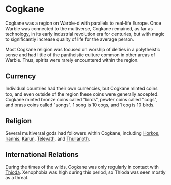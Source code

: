 # Cogkane

<meta property="og:description" content="Cogkane was a region on Warble-d with parallels to real-life Europe.">

Cogkane was a region on Warble-d with parallels to real-life Europe. Once Warble was connected to the multiverse, Cogkane remained, as far as technology, in its early industrial revolution era for centuries, but with magic to significantly increase quality of life for the average person.

Most Cogkane religion was focused on worship of deities in a polytheistic sense and had little of the pantheistic culture common in other areas of Warble. Thus, spirits were rarely encountered within the region.

## Currency

Individual countries had their own currencies, but Cogkane minted coins too, and even outside of the region these coins were generally accepted. Cogkane minted bronze coins called "birds", pewter coins called "cogs", and brass coins called "songs". 1 song is 10 cogs, and 1 cog is 10 birds.

## Religion

Several multiversal gods had followers within Cogkane, including [Horkos](../../../../../deities/horkos.md), [Irannis](../../../../../deities/irannis.md), [Karun](../../../../../deities/karun.md), [Televath](../../../../../deities/televath.md), and [Thullanoth](../../../../../deities/thullanoth.md).

## International Relations

During the times of the wilds, Cogkane was only regularly in contact with [Thioda](thioda.md). Xenophobia was high during this period, so Thioda was seen mostly as a threat.